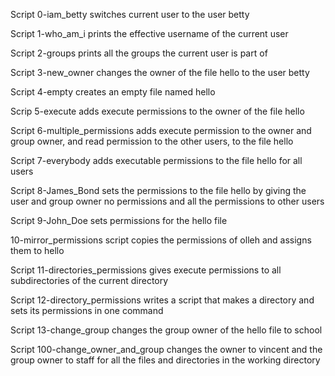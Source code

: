 Script 0-iam_betty switches current user to the user betty

Script 1-who_am_i prints the effective username of the current user

Script 2-groups prints all the groups the current user is part of

Script 3-new_owner changes the owner of the file hello to the user betty

Script 4-empty creates an empty file named hello

Scrip 5-execute adds execute permissions to the owner of the file hello

Script 6-multiple_permissions adds execute permission to the owner and group owner, and read permission to the other users, to the file hello

Script 7-everybody adds executable permissions to the file hello for all users

Script 8-James_Bond sets the permissions to the file hello by giving the user and group owner no permissions and all the permissions to other users

Script 9-John_Doe sets permissions for the hello file

10-mirror_permissions script copies the permissions of olleh and assigns them to hello

Script 11-directories_permissions gives execute permissions to all subdirectories of the current directory

Script 12-directory_permissions writes a script that makes a directory and sets its permissions in one command

Script 13-change_group changes the group owner of the hello file to school

Script 100-change_owner_and_group changes the owner to vincent and the group owner to staff for all the files and directories in the working directory
